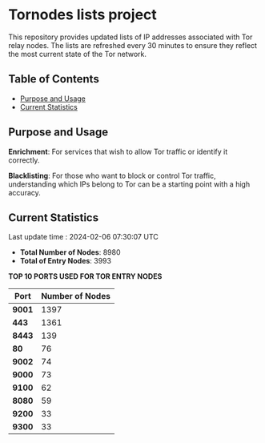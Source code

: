 # Tornodes lists project

This repository provides updated lists of IP addresses associated with Tor relay nodes. The lists are refreshed every 30 minutes to ensure they reflect the most current state of the Tor network.

## Table of Contents

- [Purpose and Usage](#purpose-and-usage)
- [Current Statistics](#current-statistics)


## Purpose and Usage

**Enrichment**: For services that wish to allow Tor traffic or identify it correctly.

**Blacklisting**: For those who want to block or control Tor traffic, understanding which IPs belong to Tor can be a starting point with a high accuracy.

## Current Statistics

Last update time : 2024-02-06 07:30:07 UTC

- **Total Number of Nodes**: 8980
- **Total of Entry Nodes**: 3993

**TOP 10 PORTS USED FOR TOR ENTRY NODES**

| **Port** | **Number of Nodes** |
|------|-----------------|
| **9001**   | 1397  |
| **443**   | 1361  |
| **8443**   | 139  |
| **80**   | 76  |
| **9002**   | 74  |
| **9000**   | 73  |
| **9100**   | 62  |
| **8080**   | 59  |
| **9200**   | 33  |
| **9300**   | 33  |

